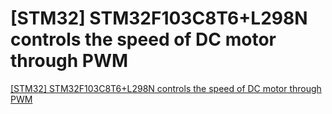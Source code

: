# [STM32] STM32F103C8T6+L298N controls the speed of DC motor through PWM
[[STM32] STM32F103C8T6+L298N controls the speed of DC motor through PWM](https://aiwithcloud.com/2022/09/16/stm32_stm32f103c8t6l298n_controls_the_speed_of_dc_motor_through_pwm/)
